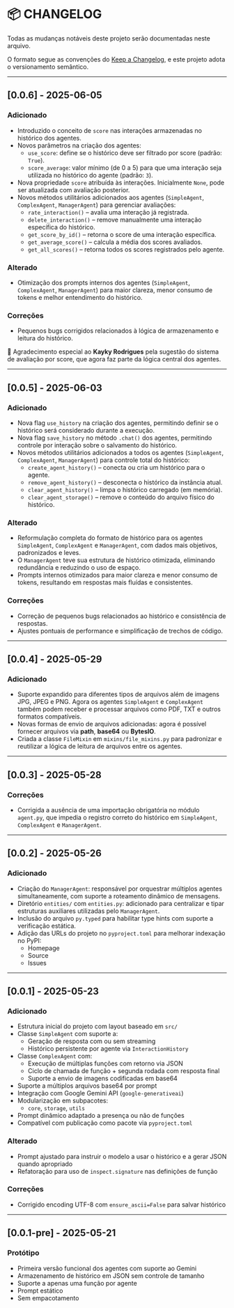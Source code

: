 # 📦 CHANGELOG

Todas as mudanças notáveis deste projeto serão documentadas neste arquivo.

O formato segue as convenções do [Keep a Changelog](https://keepachangelog.com/pt-BR/1.0.0/), e este projeto adota o versionamento semântico.

---

## [0.0.6] - 2025-06-05

### Adicionado
- Introduzido o conceito de `score` nas interações armazenadas no histórico dos agentes.
- Novos parâmetros na criação dos agentes:
  - `use_score`: define se o histórico deve ser filtrado por score (padrão: `True`).
  - `score_average`: valor mínimo (de 0 a 5) para que uma interação seja utilizada no histórico do agente (padrão: `3`).
- Nova propriedade `score` atribuída às interações. Inicialmente `None`, pode ser atualizada com avaliação posterior.
- Novos métodos utilitários adicionados aos agentes (`SimpleAgent`, `ComplexAgent`, `ManagerAgent`) para gerenciar avaliações:
  - `rate_interaction()` – avalia uma interação já registrada.
  - `delete_interaction()` – remove manualmente uma interação específica do histórico.
  - `get_score_by_id()` – retorna o score de uma interação específica.
  - `get_average_score()` – calcula a média dos scores avaliados.
  - `get_all_scores()` – retorna todos os scores registrados pelo agente.

### Alterado
- Otimização dos prompts internos dos agentes (`SimpleAgent`, `ComplexAgent`, `ManagerAgent`) para maior clareza, menor consumo de tokens e melhor entendimento do histórico.

### Correções
- Pequenos bugs corrigidos relacionados à lógica de armazenamento e leitura do histórico.

🙌 Agradecimento especial ao **Kayky Rodrigues** pela sugestão do sistema de avaliação por score, que agora faz parte da lógica central dos agentes.

---

## [0.0.5] - 2025-06-03

### Adicionado
- Nova flag `use_history` na criação dos agentes, permitindo definir se o histórico será considerado durante a execução.
- Nova flag `save_history` no método `.chat()` dos agentes, permitindo controle por interação sobre o salvamento do histórico.
- Novos métodos utilitários adicionados a todos os agentes (`SimpleAgent`, `ComplexAgent`, `ManagerAgent`) para controle total do histórico:
  - `create_agent_history()` – conecta ou cria um histórico para o agente.
  - `remove_agent_history()` – desconecta o histórico da instância atual.
  - `clear_agent_history()` – limpa o histórico carregado (em memória).
  - `clear_agent_storage()` – remove o conteúdo do arquivo físico do histórico.

### Alterado
- Reformulação completa do formato de histórico para os agentes `SimpleAgent`, `ComplexAgent` e `ManagerAgent`, com dados mais objetivos, padronizados e leves.
- O `ManagerAgent` teve sua estrutura de histórico otimizada, eliminando redundância e reduzindo o uso de espaço.
- Prompts internos otimizados para maior clareza e menor consumo de tokens, resultando em respostas mais fluídas e consistentes.

### Correções
- Correção de pequenos bugs relacionados ao histórico e consistência de respostas.
- Ajustes pontuais de performance e simplificação de trechos de código.

---

## [0.0.4] - 2025-05-29

### Adicionado
- Suporte expandido para diferentes tipos de arquivos além de imagens JPG, JPEG e PNG. Agora os agentes `SimpleAgent` e `ComplexAgent` também podem receber e processar arquivos como PDF, TXT e outros formatos compatíveis.
- Novas formas de envio de arquivos adicionadas: agora é possível fornecer arquivos via **path**, **base64** ou **BytesIO**.
- Criada a classe `FileMixin` em `mixins/file_mixins.py` para padronizar e reutilizar a lógica de leitura de arquivos entre os agentes.

---

## [0.0.3] - 2025-05-28

### Correções
- Corrigida a ausência de uma importação obrigatória no módulo `agent.py`, que impedia o registro correto do histórico em `SimpleAgent`, `ComplexAgent` e `ManagerAgent`.

---

## [0.0.2] - 2025-05-26

### Adicionado
- Criação do `ManagerAgent`: responsável por orquestrar múltiplos agentes simultaneamente, com suporte a roteamento dinâmico de mensagens.
- Diretório `entities/` com `entities.py`: adicionado para centralizar e tipar estruturas auxiliares utilizadas pelo `ManagerAgent`.
- Inclusão do arquivo `py.typed` para habilitar type hints com suporte a verificação estática.
- Adição das URLs do projeto no `pyproject.toml` para melhorar indexação no PyPI:
  - Homepage
  - Source
  - Issues

---

## [0.0.1] - 2025-05-23
### Adicionado
- Estrutura inicial do projeto com layout baseado em `src/`
- Classe `SimpleAgent` com suporte a:
  - Geração de resposta com ou sem streaming
  - Histórico persistente por agente via `InteractionHistory`
- Classe `ComplexAgent` com:
  - Execução de múltiplas funções com retorno via JSON
  - Ciclo de chamada de função + segunda rodada com resposta final
  - Suporte a envio de imagens codificadas em base64
- Suporte a múltiplos arquivos base64 por prompt
- Integração com Google Gemini API (`google-generativeai`)
- Modularização em subpacotes:
  - `core`, `storage`, `utils`
- Prompt dinâmico adaptado a presença ou não de funções
- Compatível com publicação como pacote via `pyproject.toml`

### Alterado
- Prompt ajustado para instruir o modelo a usar o histórico e a gerar JSON quando apropriado
- Refatoração para uso de `inspect.signature` nas definições de função

### Correções
- Corrigido encoding UTF-8 com `ensure_ascii=False` para salvar histórico

---

## [0.0.1-pre] - 2025-05-21
### Protótipo
- Primeira versão funcional dos agentes com suporte ao Gemini
- Armazenamento de histórico em JSON sem controle de tamanho
- Suporte a apenas uma função por agente
- Prompt estático
- Sem empacotamento
